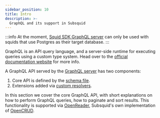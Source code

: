 ```yaml
---
sidebar_position: 10
title: Intro
description: >-
  GraphQL and its support in Subsquid
---
```


:::info
At the moment, [Squid SDK GraphQL server](/sdk/reference/graphql-server) can only be used with squids that use Postgres as their target database.
:::

GraphQL is an API query language, and a server-side runtime for executing queries using a custom type system. Head over to the [official documentation website](https://graphql.org/learn/) for more info.

A GraphQL API served by the [GraphQL server](/sdk/reference/graphql-server) has two components:

1. Core API is defined by the [schema file](/sdk/reference/schema-file).
2. Extensions added via [custom resolvers](/sdk/reference/graphql-server/configuration/custom-resolvers).

In this section we cover the core GraphQL API, with short explanations on how to perform GraphQL queries, how to paginate and sort results. This functionality is supported via [OpenReader](https://github.com/subsquid/squid-sdk/tree/master/graphql/openreader), Subsquid's own implementation of [OpenCRUD](https://www.opencrud.org).
